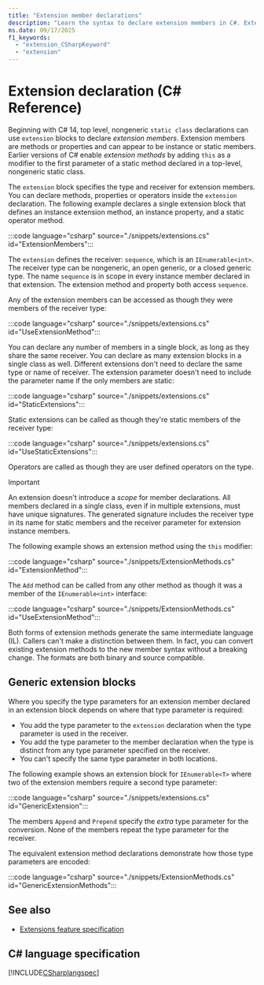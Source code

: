 ```yaml
---
title: "Extension member declarations"
description: "Learn the syntax to declare extension members in C#. Extension members enable you to add functionality to types and interfaces in those instances where you don't have the source for the original type. Extensions are often paired with generic interfaces to implement a common set of functionality across all types that implement that interface."
ms.date: 09/17/2025
f1_keywords:
  - "extension_CSharpKeyword"
  - "extension"
---
```

# Extension declaration (C# Reference)

Beginning with C# 14, top level, nongeneric `static class` declarations can use `extension` blocks to declare *extension members*. Extension members are methods or properties and can appear to be instance or static members. Earlier versions of C# enable *extension methods* by adding `this` as a modifier to the first parameter of a static method declared in a top-level, nongeneric static class.

The `extension` block specifies the type and receiver for extension members. You can declare methods, properties or operators inside the `extension` declaration. The following example declares a single extension block that defines an instance extension method, an instance property, and a static operator method.

:::code language="csharp" source="./snippets/extensions.cs" id="ExtensionMembers":::

The `extension` defines the receiver: `sequence`, which is an `IEnumerable<int>`. The receiver type can be nongeneric, an open generic, or a closed generic type. The name `sequence` is in scope in every instance member declared in that extension. The extension method and property both access `sequence`.

Any of the extension members can be accessed as though they were members of the receiver type:

:::code language="csharp" source="./snippets/extensions.cs" id="UseExtensionMethod":::

You can declare any number of members in a single block, as long as they share the same receiver. You can declare as many extension blocks in a single class as well. Different extensions don't need to declare the same type or name of receiver. The extension parameter doesn't need to include the parameter name if the only members are static:

:::code language="csharp" source="./snippets/extensions.cs" id="StaticExtensions":::

Static extensions can be called as though they're static members of the receiver type:

:::code language="csharp" source="./snippets/extensions.cs" id="UseStaticExtensions":::

Operators are called as though they are user defined operators on the type.

> [!IMPORTANT]  
> An extension doesn't introduce a *scope* for member declarations. All members declared in a single class, even if in multiple extensions, must have unique signatures. The generated signature includes the receiver type in its name for static members and the receiver parameter for extension instance members.

The following example shows an extension method using the `this` modifier:

:::code language="csharp" source="./snippets/ExtensionMethods.cs" id="ExtensionMethod":::

The `Add` method can be called from any other method as though it was a member of the `IEnumerable<int>` interface:

:::code language="csharp" source="./snippets/ExtensionMethods.cs" id="UseExtensionMethod":::

Both forms of extension methods generate the same intermediate language (IL). Callers can't make a distinction between them. In fact, you can convert existing extension methods to the new member syntax without a breaking change. The formats are both binary and source compatible.

## Generic extension blocks

Where you specify the type parameters for an extension member declared in an extension block depends on where that type parameter is required:

- You add the type parameter to the `extension` declaration when the type parameter is used in the receiver.
- You add the type parameter to the member declaration when the type is distinct from any type parameter specified on the receiver.
- You can't specify the same type parameter in both locations.

The following example shows an extension block for `IEnumerable<T>` where two of the extension members require a second type parameter:

:::code language="csharp" source="./snippets/extensions.cs" id="GenericExtension":::

The members `Append` and `Prepend` specify the *extra* type parameter for the conversion. None of the members repeat the type parameter for the receiver.

The equivalent extension method declarations demonstrate how those type parameters are encoded:

:::code language="csharp" source="./snippets/ExtensionMethods.cs" id="GenericExtensionMethods":::

## See also

- [Extensions feature specification](~/_csharplang/proposals/csharp-14.0/extensions.md)

## C# language specification

[!INCLUDE[CSharplangspec](~/includes/csharplangspec-md.md)]

